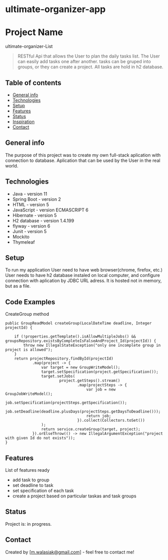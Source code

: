 # ultimate-organizer-app

# Project Name
ultimate-organizer-List
> RESTful Api that allows the User to plan the daily tasks list. The User can easily add tasks one after another.
tasks can be gruped into groups, or they can create a project. All tasks are hold in h2 database.

## Table of contents
* [General info](#general-info)
* [Technologies](#technologies)
* [Setup](#setup)
* [Features](#features)
* [Status](#status)
* [Inspiration](#inspiration)
* [Contact](#contact)

## General info
The purpose of this project was to create my own full-stack aplication with connection to database. 
Aplication that can be used by the User in the real world.

## Technologies
* Java - version 11
* Spring Boot - version 2
* HTML - version 5
* JavaScript -  version ECMASCRIPT 6
* Hibernate - version 5
* H2 database - version 1.4.199
* flyway - version 6
* Junit - version 5
* Mockito
* Thymeleaf

## Setup
To run my application User need to have web browser(chrome, firefox, etc.) 
User needs to have h2 database instaled on local computer, and configure connection with aplication by JDBC URL adress.
It is hosted not in memory, but as a file.

## Code Examples

CreateGroup method
 
    public GroupReadModel createGroup(LocalDateTime deadline, Integer projectId) {

        if (!properties.getTemplate().isAllowMultipleJobs() && groupsRepository.existsByCompleteIsFalseAndProject_Id(projectId)) {
            throw new IllegalStateException("only one incomplete group in project is allowed");
        }
        return projectRepository.findById(projectId)
                .map(project -> {
                    var target = new GroupWriteModel();
                    target.setSpecification(project.getSpecification());
                    target.setJobs(
                            project.getSteps().stream()
                                    .map(projectSteps -> {
                                        var job = new GroupJobWriteModel();
                                        job.setSpecification(projectSteps.getSpecification());
                                        job.setDeadline(deadline.plusDays(projectSteps.getDaysToDeadline()));
                                        return job;
                                    }).collect(Collectors.toSet())
                    );
                    return service.createGroup(target, project);
                }).orElseThrow(() -> new IllegalArgumentException("project with given Id do not exists"));
    }

## Features
List of features ready 
* add task to group
* set deadline to task
* set specification of each task
* create a project based on particular taskas and task groups

## Status
Project is: in progress. 

## Contact
Created by [m.walasiak@gmail.com] - feel free to contact me!
